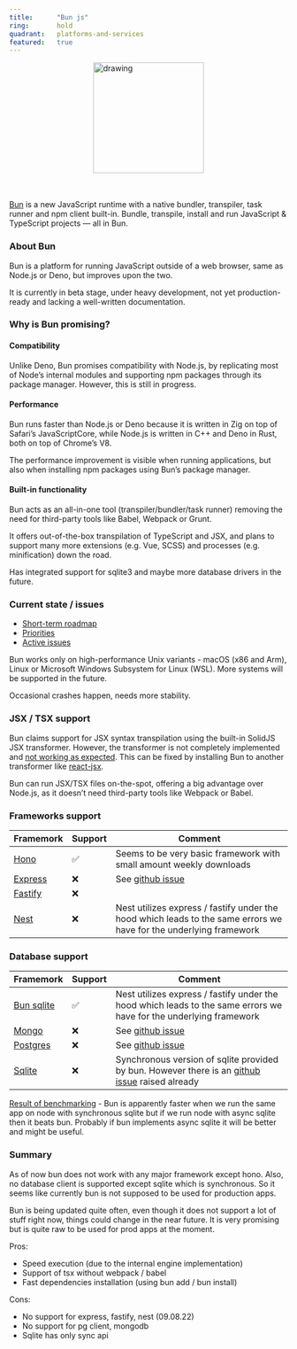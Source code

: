 ```yaml
---
title:      "Bun js"
ring:       hold
quadrant:   platforms-and-services
featured:   true
---
```


<img style="display: block; margin-left: auto; margin-right: auto; width:200px;" src="https://bun.sh/logo.svg" alt="drawing"/>

<br/>
<br/>

[Bun](https://bun.sh) is a new JavaScript runtime with a native bundler, transpiler, task runner and npm client built-in. Bundle, transpile, install and run JavaScript & TypeScript projects — all in Bun.

### About Bun
Bun is a platform for running JavaScript outside of a web browser, same as Node.js or Deno, but improves upon the two. 

It is currently in beta stage, under heavy development, not yet production-ready and lacking a well-written documentation. 

### Why is Bun promising?

#### Compatibility

Unlike Deno, Bun promises compatibility with Node.js, by replicating most of Node’s internal modules and supporting npm packages through its package manager. However, this is still in progress.

#### Performance 

Bun runs faster than Node.js or Deno because it is written in Zig on top of Safari’s JavaScriptCore, while Node.js is written in C++ and Deno in Rust, both on top of Chrome’s V8. 

The performance improvement is visible when running applications, but also when installing npm packages using Bun’s package manager. 

#### Built-in functionality 

Bun acts as an all-in-one tool (transpiler/bundler/task runner) removing the need for third-party tools like Babel, Webpack or Grunt. 

It offers out-of-the-box transpilation of TypeScript and JSX, and plans to support many more extensions (e.g. Vue, SCSS) and processes (e.g. minification) down the road. 

Has integrated support for sqlite3 and maybe more database drivers in the future. 

### Current state / issues 

- [Short-term roadmap](https://github.com/oven-sh/bun/issues/159)
- [Priorities](https://github.com/oven-sh/bun/issues/798)
- [Active issues](https://github.com/oven-sh/bun/issues)

Bun works only on high-performance Unix variants - macOS (x86 and Arm), Linux or Microsoft Windows Subsystem for Linux (WSL). More systems will be supported in the future. 

Occasional crashes happen, needs more stability. 

### JSX / TSX support

Bun claims support for JSX syntax transpilation using the built-in SolidJS JSX transformer. However, the transformer is not completely implemented and [not working as expected](https://github.com/oven-sh/bun/issues/496). This can be fixed by installing Bun to another transformer like [react-jsx](https://www.npmjs.com/package/react-jsx). 

Bun can run JSX/TSX files on-the-spot, offering a big advantage over Node.js, as it doesn’t need third-party tools like Webpack or Babel. 

### Frameworks support
| Framemork | Support | Comment |
|---|---|---|
| [Hono](https://www.npmjs.com/package/hono)   | :white_check_mark: | Seems to be very basic framework with small amount weekly downloads |
| [Express](https://www.npmjs.com/package/express) | :x: | See [github issue](https://github.com/oven-sh/bun/issues/496) |
| [Fastify](https://www.npmjs.com/package/fastify)  | :x: |   |
| [Nest](https://www.npmjs.com/package/@nestjs/core)  | :x: | Nest utilizes express / fastify under the hood which leads to the same errors we have for the underlying framework |

### Database support
| Framemork | Support | Comment |
|---|---|---|
| [Bun sqlite](https://github.com/oven-sh/bun#bunsqlite-sqlite3-module)  | :white_check_mark: | Nest utilizes express / fastify under the hood which leads to the same errors we have for the underlying framework |
| [Mongo](https://www.npmjs.com/package/mongodb)   | :x: | See [github issue](https://github.com/oven-sh/bun/issues/288) |
| [Postgres](https://www.npmjs.com/package/pg) | :x: | See [github issue](https://github.com/oven-sh/bun/issues/288) |
| [Sqlite](https://www.npmjs.com/package/sqlite3)  | :x: | Synchronous version of sqlite provided by bun. However there is an [github issue](https://github.com/oven-sh/bun/issues/978) raised already |

[Result of benchmarking](https://gitlab.lohika.com/rnd-hub/bun-research) - Bun is apparently faster when we run the same app on node with synchronous sqlite but if we run node with async sqlite then it beats bun. Probably if bun implements async sqlite it will be better and might be useful. 

### Summary
As of now bun does not work with any major framework except hono. Also, no database client is supported except sqlite which is synchronous. So it seems like currently bun is not supposed to be used for production apps. 

Bun is being updated quite often, even though it does not support a lot of stuff right now, things could change in the near future. It is very promising but is quite raw to be used for prod apps at the moment.  

Pros: 
- Speed execution (due to the internal engine implementation) 
- Support of tsx without webpack / babel
- Fast dependencies installation (using bun add / bun install) 

Cons: 
- No support for express, fastify, nest (09.08.22)
- No support for pg client, mongodb
- Sqlite has only sync api 
